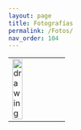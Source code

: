 ```yaml
---
layout: page
title: Fotografías
permalink: /Fotos/
nav_order: 104
---
```


<table class="notable">
<td>
<img src="/elianbebe/assets/images/yaque.png" alt="drawing" width="50%"/>
</td>
<td>

</td>
</table>


